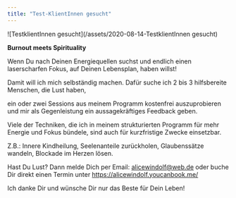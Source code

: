 ```yaml
---
title: "Test-KlientInnen gesucht"
---
```


![TestklientInnen gesucht](/assets/2020-08-14-TestklientInnen gesucht)

**Burnout meets Spirituality**

Wenn Du nach Deinen Energiequellen suchst und endlich einen laserscharfen Fokus, auf Deinen Lebensplan, haben willst! 

Damit will ich mich selbständig machen. Dafür suche ich 2 bis 3 hilfsbereite Menschen, die Lust haben, 

ein oder zwei Sessions aus meinem Programm kostenfrei auszuprobieren und mir als Gegenleistung ein aussagekräftiges Feedback geben. 

Viele der Techniken, die ich in meinem strukturierten Programm für mehr Energie und Fokus bündele, sind auch für kurzfristige Zwecke einsetzbar. 

Z.B.: Innere Kindheilung, Seelenanteile zurückholen, Glaubenssätze wandeln, Blockade im Herzen lösen. 

Hast Du Lust? Dann melde Dich per Email: alicewindolf@web.de oder buche Dir direkt einen Termin unter https://alicewindolf.youcanbook.me/ 

Ich danke Dir und wünsche Dir nur das Beste für Dein Leben!
